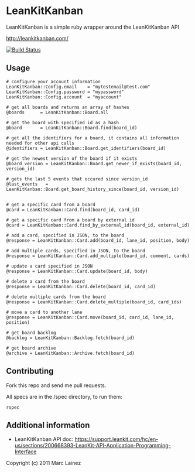 LeanKitKanban
=============

LeanKitKanban is a simple ruby wrapper around the LeanKitKanban API

http://leankitkanban.com/

[![Build Status](https://travis-ci.org/mlainez/leankitkanban.png?branch=master)](https://travis-ci.org/mlainez/leankitkanban)

Usage
-----

    # configure your account information
    LeanKitKanban::Config.email    = "mytestemail@test.com"
    LeanKitKanban::Config.password = "mypassword"
    LeanKitKanban::Config.account  = "myaccount"

    # get all boards and returns an array of hashes
    @boards      = LeanKitKanban::Board.all

    # get the board with specified id as a hash
    @board       = LeanKitKanban::Board.find(board_id)

    # get all the identifiers for a board, it contains all information needed for other api calls
    @identifiers = LeanKitKanban::Board.get_identifiers(board_id)

    # get the newest version of the board if it exists
    @board_version = LeanKitKanban::Board.get_newer_if_exists(board_id, version_id)

    # gets the last 5 events that occured since version_id
    @last_events   = LeanKitKanban::Board.get_board_history_since(board_id, version_id)


    # get a specific card from a board
    @card = LeanKitKanban::Card.find(board_id, card_id)

    # get a specific card from a board by external id
    @card = LeanKitKanban::Card.find_by_external_id(board_id, external_id)

    # add a card, specified in JSON, to the board
    @response = LeanKitKanban::Card.add(board_id, lane_id, position, body)

    # add multiple cards, specified in JSON, to the board
    @response = LeanKitKanban::Card.add_multiple(board_id, comment, cards)

    # update a card specified in JSON
    @response = LeanKitKanban::Card.update(board_id, body)

    # delete a card from the board
    @response = LeanKitKanban::Card.delete(board_id, card_id)

    # delete multiple cards from the board
    @response = LeanKitKanban::Card.delete_multiple(board_id, card_ids)

    # move a card to another lane
    @response = LeanKitKanban::Card.move(board_id, card_id, lane_id, position)

    # get board backlog
    @backlog = LeanKitKanban::Backlog.fetch(board_id)

    # get board archive
    @archive = LeanKitKanban::Archive.fetch(board_id)

Contributing
------------

Fork this repo and send me pull requests.

All specs are in the /spec directory, to run them:

    rspec

Additional information
----------------------

* LeanKitKanban API doc: https://support.leankit.com/hc/en-us/sections/200668393-LeanKit-API-Application-Programming-Interface


Copyright (c) 2011 Marc Lainez
